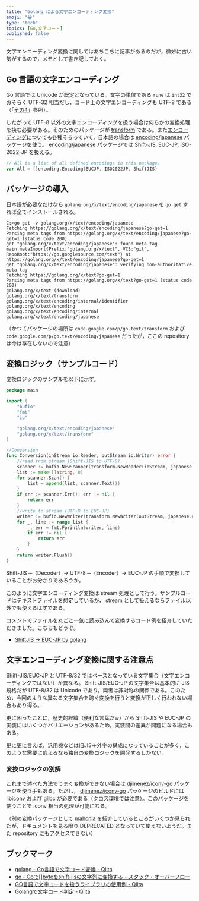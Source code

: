```yaml
---
title: "Golang による文字エンコーディング変換"
emoji: "😀"
type: "tech"
topics: [Go,文字コード]
published: false
---
```

文字エンコーディング変換に関してはあちこちに記事があるのだが，微妙に古い気がするので，メモとして書き記しておく。

## Go 言語の文字エンコーディング

Go 言語では Unicode が既定となっている。文字の単位である `rune` は `int32` でおそらく UTF-32 相当だし，コード上の文字エンコーディングも UTF-8 である（「[その4](http://qiita.com/spiegel-im-spiegel/items/556166b6631c0369754f)」参照）。

したがって UTF-8 以外の文字エンコーディングを扱う場合は何らかの変換処理を挟む必要がある。そのためのパッケージが [transform] である。また[エンコーディング](https://godoc.org/golang.org/x/text/encoding)についても各種そろっていて，日本語の場合は [encoding/japanese] パッケージを使う。 [encoding/japanese] パッケージでは Shift-JIS, EUC-JP, ISO-2022-JP を扱える。

```go:encoding/japanese/all.go
// All is a list of all defined encodings in this package.
var All = []encoding.Encoding{EUCJP, ISO2022JP, ShiftJIS}
```

## パッケージの導入

日本語が必要なだけなら `golang.org/x/text/encoding/japanese` を `go get` すれば全てインストールされる。

```shell
C:>go get -v golang.org/x/text/encoding/japanese
Fetching https://golang.org/x/text/encoding/japanese?go-get=1
Parsing meta tags from https://golang.org/x/text/encoding/japanese?go-get=1 (status code 200)
get "golang.org/x/text/encoding/japanese": found meta tag main.metaImport{Prefix:"golang.org/x/text", VCS:"git", RepoRoot:"https://go.googlesource.com/text"} at https://golang.org/x/text/encoding/japanese?go-get=1
get "golang.org/x/text/encoding/japanese": verifying non-authoritative meta tag
Fetching https://golang.org/x/text?go-get=1
Parsing meta tags from https://golang.org/x/text?go-get=1 (status code 200)
golang.org/x/text (download)
golang.org/x/text/transform
golang.org/x/text/encoding/internal/identifier
golang.org/x/text/encoding
golang.org/x/text/encoding/internal
golang.org/x/text/encoding/japanese
```

（かつてパッケージの場所は `code.google.com/p/go.text/transform` および `code.google.com/p/go.text/encoding/japanese` だったが，ここの repository は今は存在しないので注意）

## 変換ロジック（サンプルコード）

変換ロジックのサンプルを以下に示す。

```go:conversion.go
package main

import (
	"bufio"
	"fmt"
	"io"

	"golang.org/x/text/encoding/japanese"
	"golang.org/x/text/transform"
)

//Conversion
func Conversion(inStream io.Reader, outStream io.Writer) error {
	//read from stream (Shift-JIS to UTF-8)
	scanner := bufio.NewScanner(transform.NewReader(inStream, japanese.ShiftJIS.NewDecoder()))
	list := make([]string, 0)
	for scanner.Scan() {
		list = append(list, scanner.Text())
	}
	if err := scanner.Err(); err != nil {
		return err
	}
	//write to stream (UTF-8 to EUC-JP)
	writer := bufio.NewWriter(transform.NewWriter(outStream, japanese.EUCJP.NewEncoder()))
	for _, line := range list {
		_, err = fmt.Fprintln(writer, line)
		if err != nil {
			return err
		}
	}
	return writer.Flush()
}
```

Shift-JIS ─（Decoder）→ UTF-8 ─（Encoder）→ EUC-JP の手順で変換していることがお分かりであろうか。

このように文字エンコーディング変換は stream 処理として行う。サンプルコードはテキストファイルを想定しているが， stream として扱えるならファイル以外でも使えるはずである。

コメントでファイルを丸ごと一気に読み込んで変換するコード例を紹介していただきました。こちらもどうぞ。

- [ShiftJIS -> EUC-JP by golang](https://gist.github.com/tyochiai/239c5433872e4c9cb517)

## 文字エンコーディング変換に関する注意点

Shift-JIS/EUC-JP と UTF-8/32 ではベースとなっている文字集合（文字エンコーディングではない）が異なる。 Shift-JIS/EUC-JP の文字集合は基本的に JIS 規格だが UTF-8/32 は Unicode であり，両者は非対称の関係である。このため，今回のような異なる文字集合を跨ぐ変換を行うと変換が正しく行われない場合もあり得る。

更に困ったことに，歴史的経緯（便利な言葉だw）から Shift-JIS や EUC-JP の実装にはいくつかバリエーションがあるため，実装間の差異が問題になる場合もある。

更に更に言えば，汎用機などは旧JIS＋外字の構成になっていることが多く，このような需要に応えるなら独自の変換ロジックを開発するしかない。

### 変換ロジックの別解

これまで述べた方法でうまく変換ができない場合は [djimenez/iconv-go] パッケージを使う手もある。ただし， [djimenez/iconv-go] パッケージのビルドには libiconv および glibc が必要である（クロス環境では注意）。このパッケージを使うことで iconv 相当の処理が可能になる。

（別の変換パッケージとして [mahonia](https://godoc.org/code.google.com/p/mahonia) を紹介しているところがいくつか見られたが，ドキュメントを見る限り DEPRECATED となっていて使えないようだ。また repository にもアクセスできない）

## ブックマーク

- [golang - Go言語で文字コード変換 - Qiita](http://qiita.com/uchiko/items/1810ddacd23fd4d3c934)
- [go - Goで[]byteをshift-jisの文字列に変換する - スタック・オーバーフロー](http://ja.stackoverflow.com/questions/6120/go%E3%81%A7byte%E3%82%92shift-jis%E3%81%AE%E6%96%87%E5%AD%97%E5%88%97%E3%81%AB%E5%A4%89%E6%8F%9B%E3%81%99%E3%82%8B)
- [GO言語で文字コードを扱うライブラリの使用例 - Qiita](http://qiita.com/irugo/items/390bd187871c7716a1e1)
- [Golangで文字コード判定 - Qiita](http://qiita.com/nobuhito/items/ff782f64e32f7ed95e43)

[transform]: https://godoc.org/golang.org/x/text/transform "transform - GoDoc"
[encoding/japanese]: https://godoc.org/golang.org/x/text/encoding/japanese "japanese - GoDoc"
[djimenez/iconv-go]: https://github.com/djimenez/iconv-go "djimenez/iconv-go"

